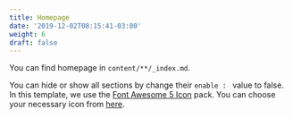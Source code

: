 ```yaml
---
title: Homepage
date: '2019-12-02T08:15:41-03:00'
weight: 6
draft: false
---
```

You can find homepage in `content/**/_index.md`.

You can hide or show all sections by change their `enable : ` value to false.   
In this template, we use the [Font Awesome 5 Icon](https://fontawesome.com/v5.15/icons) pack. You can choose your necessary icon from [here](https://fontawesome.com/v5.15/icons).
